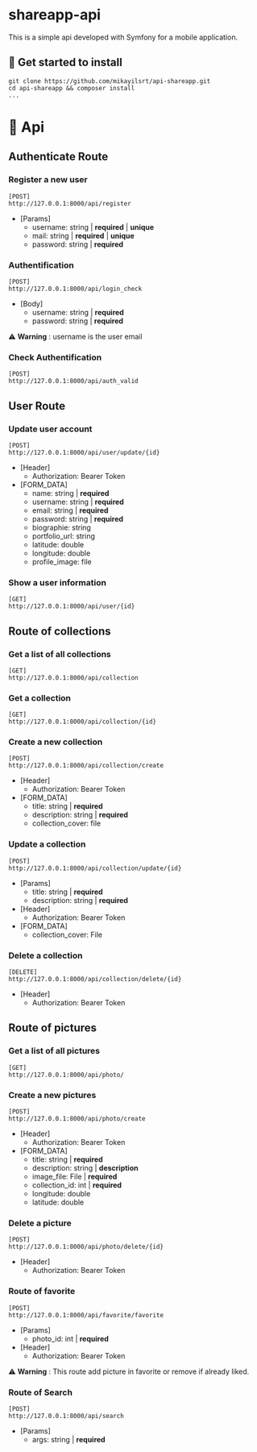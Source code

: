 # shareapp-api

This is a simple api developed with Symfony for a mobile application.

## 🚀 Get started to install

```
git clone https://github.com/mikayilsrt/api-shareapp.git
cd api-shareapp && composer install
...
```

# 🏁 Api

## Authenticate Route

### Register a new user
```
[POST]
http://127.0.0.1:8000/api/register
```
- [Params]
    - username: string | **required** | **unique**
    - mail: string | **required** | **unique**
    - password: string | **required**

### Authentification
```
[POST]
http://127.0.0.1:8000/api/login_check
```
- [Body]
    - username: string | **required**
    - password: string | **required**

⚠️ **Warning** : username is the user email

### Check Authentification
```
[POST]
http://127.0.0.1:8000/api/auth_valid
```

## User Route

### Update user account
```
[POST]
http://127.0.0.1:8000/api/user/update/{id}
```
- [Header]
    - Authorization: Bearer Token
- [FORM_DATA]
    - name: string | **required**
    - username: string | **required**
    - email: string | **required**
    - password: string | **required**
    - biographie: string
    - portfolio_url: string
    - latitude: double
    - longitude: double
    - profile_image: file

### Show a user information
```
[GET]
http://127.0.0.1:8000/api/user/{id}
```

## Route of collections

### Get a list of all collections
```
[GET]
http://127.0.0.1:8000/api/collection
```

### Get a collection
```
[GET]
http://127.0.0.1:8000/api/collection/{id}
```

### Create a new collection
```
[POST]
http://127.0.0.1:8000/api/collection/create
```
- [Header]
    - Authorization: Bearer Token
- [FORM_DATA]
    - title: string | **required**
    - description: string | **required**
    - collection_cover: file

### Update a collection
```
[POST]
http://127.0.0.1:8000/api/collection/update/{id}
```
- [Params]
    - title: string | **required**
    - description: string | **required**
- [Header]
    - Authorization: Bearer Token
- [FORM_DATA]
    - collection_cover: File

### Delete a collection
```
[DELETE]
http://127.0.0.1:8000/api/collection/delete/{id}
```
- [Header]
    - Authorization: Bearer Token

## Route of pictures

### Get a list of all pictures
```
[GET]
http://127.0.0.1:8000/api/photo/
```

### Create a new pictures
```
[POST]
http://127.0.0.1:8000/api/photo/create
```
- [Header]
    - Authorization: Bearer Token
- [FORM_DATA]
    - title: string | **required**
    - description: string | **description**
    - image_file: File | **required**
    - collection_id: int | **required**
    - longitude: double
    - latitude: double

### Delete a picture
```
[POST]
http://127.0.0.1:8000/api/photo/delete/{id}
```
- [Header]
    - Authorization: Bearer Token

### Route of favorite
```
[POST]
http://127.0.0.1:8000/api/favorite/favorite
```
- [Params]
    - photo_id: int | **required**
- [Header]
    - Authorization: Bearer Token

⚠️ **Warning** : This route add picture in favorite or remove if already liked.

### Route of Search
```
[POST]
http://127.0.0.1:8000/api/search
```
- [Params]
    - args: string | **required**